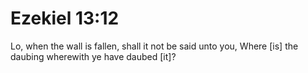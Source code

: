 # Ezekiel 13:12

Lo, when the wall is fallen, shall it not be said unto you, Where [is] the daubing wherewith ye have daubed [it]?